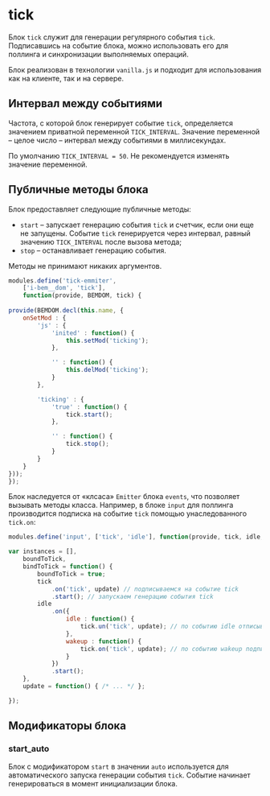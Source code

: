 # tick

Блок `tick` служит для генерации регулярного события `tick`. Подписавшись на событие блока, можно использовать его для поллинга и синхронизации выполняемых операций.

Блок реализован в технологии `vanilla.js` и подходит для использования как на клиенте, так и на сервере.

## Интервал между событиями

Частота, с которой блок генерирует событие `tick`, определяется значением приватной переменной `TICK_INTERVAL`. Значение переменной – целое число – интервал между событиями в миллисекундах. 

По умолчанию `TICK_INTERVAL = 50`. Не рекомендуется изменять значение переменной.

## Публичные методы блока

Блок предоставляет следующие публичные методы:

* `start` – запускает генерацию события `tick` и счетчик, если они еще не запущены. Событие `tick` генерируется через интервал, равный значению `TICK_INTERVAL` после вызова метода;
* `stop` – останавливает генерацию события.

Методы не принимают никаких аргументов.

```js
modules.define('tick-emmiter',
    ['i-bem__dom', 'tick'],
    function(provide, BEMDOM, tick) {
        
provide(BEMDOM.decl(this.name, {
    onSetMod : {
        'js' : {
            'inited' : function() { 
                this.setMod('ticking');
            },

            '' : function() {
                this.delMod('ticking');
            }
        },

        'ticking' : {
            'true' : function() {
                tick.start();
            },

            '' : function() {
                tick.stop();
            }
        }
    }
}));
});
```


Блок наследуется от «клсаса» `Emitter` блока `events`, что позволяет вызывать методы класса.
Например, в блоке `input` для поллинга производится подписка на событие `tick` помощью унаследованного `tick.on`:

```js
modules.define('input', ['tick', 'idle'], function(provide, tick, idle, Input) {

var instances = [],
    boundToTick,
    bindToTick = function() {
        boundToTick = true;
        tick
            .on('tick', update) // подписываемся на событие tick 
            .start(); // запускаем генерацию события tick
        idle
            .on({
                idle : function() {
                    tick.un('tick', update); // по событию idle отписываемся от tick
                },
                wakeup : function() {
                    tick.on('tick', update); // по событию wakeup подписываемся обратно
                }
            })
            .start();
    },
    update = function() { /* ... */ };

});
```


## Модификаторы блока

### start_auto

Блок с модификатором `start` в значении `auto` используется для автоматического запуска генерации события `tick`. Событие начинает генерироваться в момент инициализации блока.
